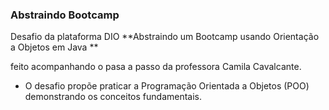 ### Abstraindo Bootcamp 

Desafio da plataforma DIO **Abstraindo um Bootcamp usando Orientação a Objetos em Java **

feito acompanhando o pasa a passo da professora Camila Cavalcante.

* O desafio propõe praticar a Programação Orientada a Objetos (POO) demonstrando os conceitos fundamentais.

